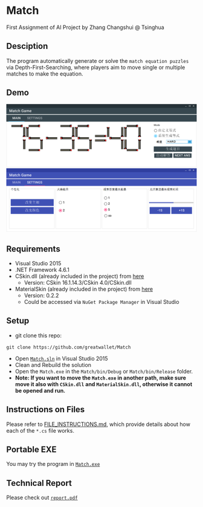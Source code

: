 # Match
First Assignment of AI Project by Zhang Changshui @ Tsinghua

## Desciption
The program automatically generate or solve the `match equation puzzles` via Depth-First-Searching, where players aim to move single or multiple matches to make the equation.

## Demo
![](images/Demo_0.png)
![](images/Demo_1.png)

## Requirements
* Visual Studio 2015
* .NET Framework 4.6.1
* CSkin.dll (already included in the project) from [here](http://www.cskin.net/)
  - Version: CSkin 16.1.14.3/CSkin 4.0/CSkin.dll 
* MaterialSkin  (already included in the project) from [here](https://github.com/IgnaceMaes/MaterialSkin)
  - Version: 0.2.2
  - Could be accessed via `NuGet Package Manager` in Visual Studio

## Setup
* git clone this repo: 
```
git clone https://github.com/greatwallet/Match
```
* Open [`Match.sln`](Match.sln) in Visual Studio 2015
* Clean and Rebuild the solution
* Open the `Match.exe` in the `Match/bin/Debug` or `Match/bin/Release` folder.
* <b> Note: If you want to move the `Match.exe` in another path, make sure move it also with `CSkin.dll` and `MaterialSkin.dll`, otherwise it cannot be opened and run.  </b>

## Instructions on Files
Please refer to [FILE_INSTRUCTIONS.md](Match/FILE_INSTRUCTIONS.md), which provide details about how each of the `*.cs` file works.

## Portable EXE
You may try the program in [`Match.exe`](Match/bin/Release/Match.exe)

## Technical Report
Please check out [`report.pdf`](report.pdf)
